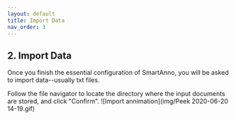 ```yaml
---
layout: default
title: Import Data
nav_order: 3
---
```

## 2. Import Data
Once you finish the essential configuration of SmartAnno, you will be asked to import data--usually txt files.

Follow the file navigator to locate the directory where the input documents are stored, and click "Confirm".
![Import annimation](img/Peek 2020-06-20 14-19.gif)

